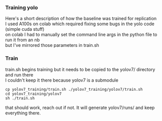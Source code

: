 ### Training yolo
Here's a short description of how the baseline was trained for replication      
I used A100s on colab which required fixing some bugs in the yolo code (simple cuda stuff)   
on colab I had to manually set the command line args in the python file to run it from an nb  
but I've mirrored those parameters in train.sh

### Train
train.sh begins training but it needs to be copied to the yolov7/ directory and run there   
I couldn't keep it there because yolov7 is a submodule
```
cp yolov7_training/train.sh ./yolov7_training/yolov7/train.sh
cd yolov7_training/yolov7
sh ./train.sh
```       

   
that should work, reach out if not. It will generate yolov7/runs/ and keep everything there.
